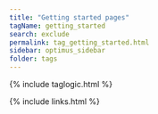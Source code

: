 ```yaml
---
title: "Getting started pages"
tagName: getting_started
search: exclude
permalink: tag_getting_started.html
sidebar: optimus_sidebar
folder: tags
---
```

{% include taglogic.html %}

{% include links.html %}
